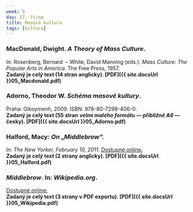 ```yaml
---
week: 5
day: 17. října
title: Masová kultura
tags: [kultura]
---
```

### MacDonald, Dwight. _A Theory of Mass Culture._ 

In: Rosenberg, Bernard  – White, David Manning (eds.). _Mass Culture: The Popular Arts in America._ The Free Press, 1957.  
**Zadaný je celý text (14 stran anglicky). [PDF]({{ site.docsUrl }}05_Macdonald.pdf)**

### Adorno, Theodor W. _Schéma masové kultury_. 

Praha: Oikoymenh, 2009\. ISBN: 978-80-7298-406-0\.  
**Zadaný je celý text (55 stran** _**velmi malého formátu — přibližně A6 —**_ **česky). [PDF]({{ site.docsUrl }}05_Adorno.pdf)**

### Halford, Macy: _On_ „_Middlebrow“._ 

In: _The New Yorker, February 10, 2011._ [Dostupné online.](http://www.newyorker.com/books/page-turner/on-middlebrow)  
**Zadaný je celý text (2 strany anglicky). [PDF]({{ site.docsUrl }}05_Halford.pdf)**

### _Middlebrow_. In: _Wikipedia.org_. 

[Dostupné online.](http://en.wikipedia.org/wiki/Middlebrow)  
**Zadaný je celý text (3 strany v PDF exportu). [PDF]({{ site.docsUrl }}05_Wikipedia.pdf)**
